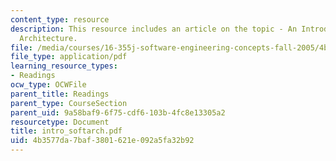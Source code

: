 ```yaml
---
content_type: resource
description: This resource includes an article on the topic - An Introduction to Software
  Architecture.
file: /media/courses/16-355j-software-engineering-concepts-fall-2005/4b3577da7baf3801621e092a5fa32b92_intro_softarch.pdf
file_type: application/pdf
learning_resource_types:
- Readings
ocw_type: OCWFile
parent_title: Readings
parent_type: CourseSection
parent_uid: 9a58baf9-6f75-cdf6-103b-4fc8e13305a2
resourcetype: Document
title: intro_softarch.pdf
uid: 4b3577da-7baf-3801-621e-092a5fa32b92
---
```

